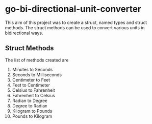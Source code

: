 # go-bi-directional-unit-converter
This aim of this project was to create a struct, named types and struct methods. The struct methods can be used to convert various units in bidirectional ways.

## Struct Methods
The list of methods created are 
1. Minutes to Seconds
2. Seconds to Milliseconds
3. Centimeter to Feet
4. Feet to Centimeter
5. Celsius to Fahrenheit
6. Fahrenheit to Celsius
7. Radian to Degree 
8. Degree to Radian
9. Kilogram to Pounds
10. Pounds to Kilogram